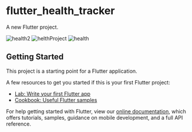 # flutter_health_tracker

A new Flutter project.

![health2](https://user-images.githubusercontent.com/75200754/112835058-94d16600-90ba-11eb-98c5-70512e503c5f.png)
![helthProject](https://user-images.githubusercontent.com/75200754/112835586-48d2f100-90bb-11eb-942e-831cb0c4b3d5.gif)
![health](https://user-images.githubusercontent.com/75200754/112835149-bc283300-90ba-11eb-91c2-5b3d6240604a.png)

## Getting Started

This project is a starting point for a Flutter application.

A few resources to get you started if this is your first Flutter project:

- [Lab: Write your first Flutter app](https://flutter.dev/docs/get-started/codelab)
- [Cookbook: Useful Flutter samples](https://flutter.dev/docs/cookbook)

For help getting started with Flutter, view our
[online documentation](https://flutter.dev/docs), which offers tutorials,
samples, guidance on mobile development, and a full API reference.
